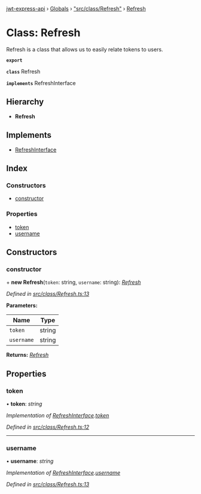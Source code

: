 [jwt-express-api](../README.md) › [Globals](../globals.md) › ["src/class/Refresh"](../modules/_src_class_refresh_.md) › [Refresh](_src_class_refresh_.refresh.md)

# Class: Refresh

Refresh is a class that allows us to easily relate tokens to users.

**`export`** 

**`class`** Refresh

**`implements`** RefreshInterface

## Hierarchy

* **Refresh**

## Implements

* [RefreshInterface](../interfaces/_src_class_refresh_.refreshinterface.md)

## Index

### Constructors

* [constructor](_src_class_refresh_.refresh.md#constructor)

### Properties

* [token](_src_class_refresh_.refresh.md#token)
* [username](_src_class_refresh_.refresh.md#username)

## Constructors

###  constructor

\+ **new Refresh**(`token`: string, `username`: string): *[Refresh](_src_class_refresh_.refresh.md)*

*Defined in [src/class/Refresh.ts:13](https://github.com/Morganb816/JWT-Authentication/blob/f809911/src/class/Refresh.ts#L13)*

**Parameters:**

Name | Type |
------ | ------ |
`token` | string |
`username` | string |

**Returns:** *[Refresh](_src_class_refresh_.refresh.md)*

## Properties

###  token

• **token**: *string*

*Implementation of [RefreshInterface](../interfaces/_src_class_refresh_.refreshinterface.md).[token](../interfaces/_src_class_refresh_.refreshinterface.md#token)*

*Defined in [src/class/Refresh.ts:12](https://github.com/Morganb816/JWT-Authentication/blob/f809911/src/class/Refresh.ts#L12)*

___

###  username

• **username**: *string*

*Implementation of [RefreshInterface](../interfaces/_src_class_refresh_.refreshinterface.md).[username](../interfaces/_src_class_refresh_.refreshinterface.md#username)*

*Defined in [src/class/Refresh.ts:13](https://github.com/Morganb816/JWT-Authentication/blob/f809911/src/class/Refresh.ts#L13)*
